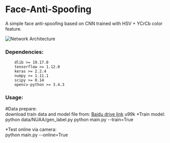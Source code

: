 # Face-Anti-Spoofing
A simple face anti-spoofing based on CNN trained with HSV + YCrCb color feature.

![Network Architecture](https://github.com/Oreobird/Face-Anti-Spoofing/raw/master/model.png) 

### Dependencies:<br>
		dlib >= 19.17.0
		tensorflow >= 1.12.0
		keras >= 2.2.4
		numpy >= 1.11.1
		scipy >= 0.14
		opencv-python >= 3.4.3

### Usage:<br>
#Data prepare:<br>
		download train data and model file from:
		[Baidu drive link](https://pan.baidu.com/s/1izOKKs8-CRy6Ykfa13r0Ew)   u99k 
*Train model:<br>
		python data/NUAA/gen_label.py
		python main.py --train=True

*Test online via camera:<br>
		python main.py --online=True
